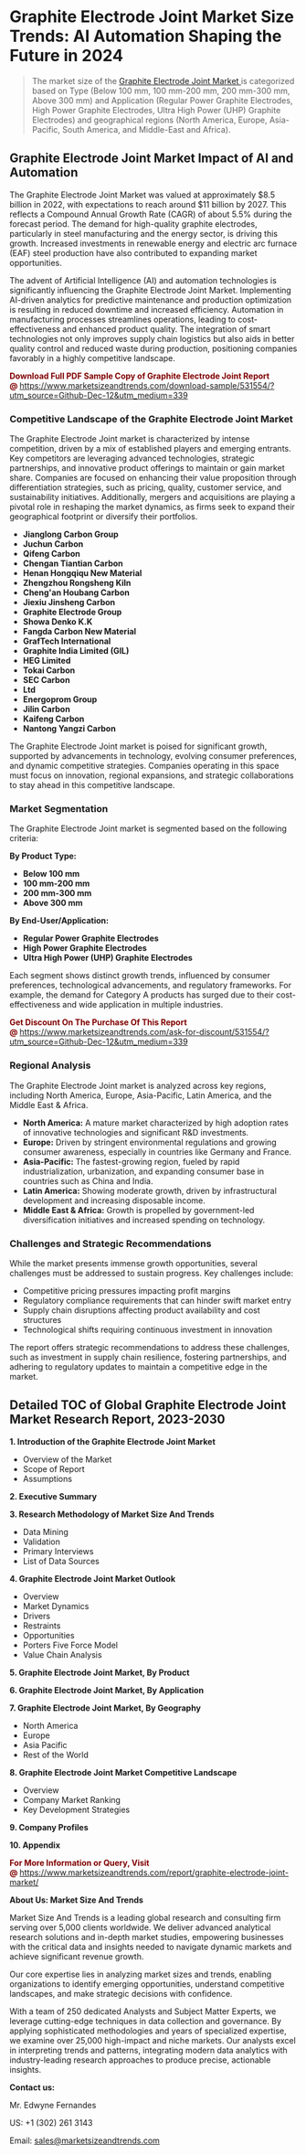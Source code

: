 <H1>Graphite Electrode Joint Market Size Trends: AI Automation Shaping the Future in 2024</H1><blockquote><p>The market size of the <a href="https://www.marketsizeandtrends.com/download-sample/531554/?utm_source=Github-Dec-12&amp;utm_medium=339" target="_blank">Graphite Electrode Joint Market </a>is categorized based on Type (Below 100 mm, 100 mm-200 mm, 200 mm-300 mm, Above 300 mm) and Application (Regular Power Graphite Electrodes, High Power Graphite Electrodes, Ultra High Power (UHP) Graphite Electrodes) and geographical regions (North America, Europe, Asia-Pacific, South America, and Middle-East and Africa).</p></blockquote><p><h2>Graphite Electrode Joint Market Impact of AI and Automation</h2><p>The Graphite Electrode Joint Market was valued at approximately $8.5 billion in 2022, with expectations to reach around $11 billion by 2027. This reflects a Compound Annual Growth Rate (CAGR) of about 5.5% during the forecast period. The demand for high-quality graphite electrodes, particularly in steel manufacturing and the energy sector, is driving this growth. Increased investments in renewable energy and electric arc furnace (EAF) steel production have also contributed to expanding market opportunities.</p><p>The advent of Artificial Intelligence (AI) and automation technologies is significantly influencing the Graphite Electrode Joint Market. Implementing AI-driven analytics for predictive maintenance and production optimization is resulting in reduced downtime and increased efficiency. Automation in manufacturing processes streamlines operations, leading to cost-effectiveness and enhanced product quality. The integration of smart technologies not only improves supply chain logistics but also aids in better quality control and reduced waste during production, positioning companies favorably in a highly competitive landscape.</p></p><p><strong><span style="color: #800000;">Download Full PDF Sample Copy of Graphite Electrode Joint Report @</span>&nbsp;</strong><a href="https://www.marketsizeandtrends.com/download-sample/531554/?utm_source=Github-Dec-12&amp;utm_medium=339">https://www.marketsizeandtrends.com/download-sample/531554/?utm_source=Github-Dec-12&amp;utm_medium=339</a></p><h3>Competitive Landscape of the Graphite Electrode Joint Market</h3><p>The Graphite Electrode Joint market is characterized by intense competition, driven by a mix of established players and emerging entrants. Key competitors are leveraging advanced technologies, strategic partnerships, and innovative product offerings to maintain or gain market share. Companies are focused on enhancing their value proposition through differentiation strategies, such as pricing, quality, customer service, and sustainability initiatives. Additionally, mergers and acquisitions are playing a pivotal role in reshaping the market dynamics, as firms seek to expand their geographical footprint or diversify their portfolios.</p><p><strong><p><ul><li>Jianglong Carbon Group </li><li> Juchun Carbon </li><li> Qifeng Carbon </li><li> Chengan Tiantian Carbon </li><li> Henan Hongqiqu New Material </li><li> Zhengzhou Rongsheng Kiln </li><li> Cheng'an Houbang Carbon </li><li> Jiexiu Jinsheng Carbon </li><li> Graphite Electrode Group </li><li> Showa Denko K.K </li><li> Fangda Carbon New Material </li><li> GrafTech International </li><li> Graphite India Limited (GIL) </li><li> HEG Limited </li><li> Tokai Carbon </li><li> SEC Carbon </li><li> Ltd </li><li> Energoprom Group </li><li> Jilin Carbon </li><li> Kaifeng Carbon </li><li> Nantong Yangzi Carbon</p></li></ul></p></strong></p><p>The Graphite Electrode Joint market is poised for significant growth, supported by advancements in technology, evolving consumer preferences, and dynamic competitive strategies. Companies operating in this space must focus on innovation, regional expansions, and strategic collaborations to stay ahead in this competitive landscape.</p><h3>Market Segmentation</h3><p>The Graphite Electrode Joint market is segmented based on the following criteria:</p><p><strong>By Product Type:</strong></p><p><strong><p><ul><li>Below 100 mm </li><li> 100 mm-200 mm </li><li> 200 mm-300 mm </li><li> Above 300 mm</p></li></ul></p></strong></p><p><strong>By End-User/Application:</strong></p><p><strong><p><ul><li>Regular Power Graphite Electrodes </li><li> High Power Graphite Electrodes </li><li> Ultra High Power (UHP) Graphite Electrodes</p></li></ul></p></strong></p><p>Each segment shows distinct growth trends, influenced by consumer preferences, technological advancements, and regulatory frameworks. For example, the demand for Category A products has surged due to their cost-effectiveness and wide application in multiple industries.</p><p><strong><span style="color: #800000;">Get Discount On The Purchase Of This Report @&nbsp;</span></strong><a href="https://www.marketsizeandtrends.com/ask-for-discount/531554/?utm_source=Github-Dec-12&amp;utm_medium=339">https://www.marketsizeandtrends.com/ask-for-discount/531554/?utm_source=Github-Dec-12&amp;utm_medium=339</a></p><h3>Regional Analysis</h3><p>The Graphite Electrode Joint market is analyzed across key regions, including North America, Europe, Asia-Pacific, Latin America, and the Middle East &amp; Africa.</p><ul><li><strong>North America:</strong> A mature market characterized by high adoption rates of innovative technologies and significant R&amp;D investments.</li><li><strong>Europe:</strong> Driven by stringent environmental regulations and growing consumer awareness, especially in countries like Germany and France.</li><li><strong>Asia-Pacific:</strong> The fastest-growing region, fueled by rapid industrialization, urbanization, and expanding consumer base in countries such as China and India.</li><li><strong>Latin America:</strong> Showing moderate growth, driven by infrastructural development and increasing disposable income.</li><li><strong>Middle East &amp; Africa:</strong> Growth is propelled by government-led diversification initiatives and increased spending on technology.</li></ul><h3>Challenges and Strategic Recommendations</h3><p>While the market presents immense growth opportunities, several challenges must be addressed to sustain progress. Key challenges include:</p><ul><li>Competitive pricing pressures impacting profit margins</li><li>Regulatory compliance requirements that can hinder swift market entry</li><li>Supply chain disruptions affecting product availability and cost structures</li><li>Technological shifts requiring continuous investment in innovation</li></ul><p>The report offers strategic recommendations to address these challenges, such as investment in supply chain resilience, fostering partnerships, and adhering to regulatory updates to maintain a competitive edge in the market.</p><h2>Detailed TOC of Global Graphite Electrode Joint Market Research Report, 2023-2030</h2><p><strong>1. Introduction of the Graphite Electrode Joint Market</strong></p><ul><li>Overview of the Market</li><li>Scope of Report</li><li>Assumptions&nbsp;</li></ul><p><strong>2. Executive Summary</strong></p><p><strong>3. Research Methodology of <strong>Market Size And Trends</strong></strong></p><ul><li>Data Mining</li><li>Validation</li><li>Primary Interviews</li><li>List of Data Sources&nbsp;</li></ul><p><strong>4. Graphite Electrode Joint Market Outlook</strong></p><ul><li>Overview</li><li>Market Dynamics</li><li>Drivers</li><li>Restraints</li><li>Opportunities</li><li>Porters Five Force Model</li><li>Value Chain Analysis&nbsp;</li></ul><p><strong>5. Graphite Electrode Joint Market, By Product</strong></p><p><strong>6. Graphite Electrode Joint Market, By Application</strong></p><p><strong>7. Graphite Electrode Joint Market, By Geography</strong></p><ul><li>North America</li><li>Europe</li><li>Asia Pacific</li><li>Rest of the World&nbsp;</li></ul><p><strong>8. Graphite Electrode Joint Market Competitive Landscape</strong></p><ul><li>Overview</li><li>Company Market Ranking</li><li>Key Development Strategies&nbsp;</li></ul><p><strong>9. Company Profiles</strong></p><p><strong>10. Appendix</strong></p><p><strong><span style="color: #800000;">For More Information or Query, Visit @&nbsp;</span></strong><a href="https://www.marketsizeandtrends.com/report/graphite-electrode-joint-market/">https://www.marketsizeandtrends.com/report/graphite-electrode-joint-market/</a></p><p></p><p><strong>About Us:&nbsp;Market Size And Trends</strong></p><p>Market Size And Trends&nbsp;is a leading global research and consulting firm serving over 5,000 clients worldwide. We deliver advanced analytical research solutions and in-depth market studies, empowering businesses with the critical data and insights needed to navigate dynamic markets and achieve significant revenue growth.</p><p>Our core expertise lies in analyzing market sizes and trends, enabling organizations to identify emerging opportunities, understand competitive landscapes, and make strategic decisions with confidence.</p><p>With a team of 250 dedicated Analysts and Subject Matter Experts, we leverage cutting-edge techniques in data collection and governance. By applying sophisticated methodologies and years of specialized expertise, we examine over 25,000 high-impact and niche markets. Our analysts excel in interpreting trends and patterns, integrating modern data analytics with industry-leading research approaches to produce precise, actionable insights.</p><p><strong>Contact us:</strong></p><p>Mr. Edwyne Fernandes</p><p>US: +1 (302) 261 3143</p><p>Email: <a href="mailto:sales@marketsizeandtrends.com">sales@marketsizeandtrends.com</a>&nbsp;</p>
